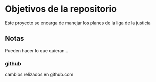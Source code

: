 # Objetivos de la repositorio

Este proyecto se encarga de manejar los planes de la liga de la justicia


## Notas
Pueden hacer lo que quieran...

### github

cambios relizados en github.com
